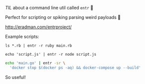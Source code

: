 *TIL* about a command line util called `entr` :tada:

Perfect for scripting or spiking parsing weird payloads :rocket:

http://eradman.com/entrproject/

Example scripts:

`ls *.rb | entr -r ruby main.rb`

`echo 'script.js' | entr -r node script.js`

```bash
echo 'main.go' | entr -sr \
  'docker stop $(docker ps -aq) && docker-compose up --build'
```

So useful!
